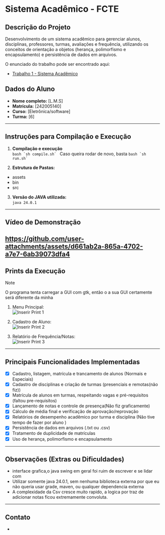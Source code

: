 # Sistema Acadêmico - FCTE

## Descrição do Projeto

Desenvolvimento de um sistema acadêmico para gerenciar alunos, disciplinas, professores, turmas, avaliações e frequência, utilizando os conceitos de orientação a objetos (herança, polimorfismo e encapsulamento) e persistência de dados em arquivos.

O enunciado do trabalho pode ser encontrado aqui:
- [Trabalho 1 - Sistema Acadêmico](https://github.com/lboaventura25/OO-T06_2025.1_UnB_FCTE/blob/main/trabalhos/ep1/README.md)

## Dados do Aluno

- **Nome completo:** [L.M.S]
- **Matrícula:** [242005140]
- **Curso:** [Eletrônica/software]
- **Turma:** [6]

---

## Instruções para Compilação e Execução

1. **Compilação e execução**  
   ```bash `sh compile.sh` ``` Caso queira rodar de novo, basta ```bash `sh run.sh` ```


3. **Estrutura de Pastas:**  
+ assets  
+ bin
+ src
3. **Versão do JAVA utilizada:**  
   `java 24.0.1`

---

## Vídeo de Demonstração
https://github.com/user-attachments/assets/d661ab2a-865a-4702-a7e7-6ab39073dfa4
---

## Prints da Execução
>[!NOTE]
>O programa tenta carregar a GUI com gtk, então o a sua GUI certamente será diferente da minha
1. Menu Principal:  
   ![Inserir Print 1](/assets/menu_principal.png)

2. Cadastro de Aluno:  
   ![Inserir Print 2](/assets/add_aluno_dialogo.png)

3. Relatório de Frequência/Notas:  
   ![Inserir Print 3](caminho/do/print3.png)

---

## Principais Funcionalidades Implementadas

- [x] Cadastro, listagem, matrícula e trancamento de alunos (Normais e Especiais) 
- [x] Cadastro de disciplinas e criação de turmas (presenciais e remotas(não fiz))
- [x] Matrícula de alunos em turmas, respeitando vagas e pré-requisitos (faltou pre-requisitos)
- [x] Lançamento de notas e controle  de presença(Não fiz graficamente) 
- [x] Cálculo de média final e verificação de aprovação/reprovação
- [x] Relatórios de desempenho acadêmico por turma e disciplina (Não tive tempo de fazer por aluno )
- [x] Persistência de dados em arquivos (.txt ou .csv)
- [x] Tratamento de duplicidade de matrículas
- [x] Uso de herança, polimorfismo e encapsulamento

---

## Observações (Extras ou Dificuldades)

- interface grafica,o java swing em geral foi ruim de escrever e se lidar com
- Utilizar somente java 24.0.1, sem nenhuma biblioteca externa por que eu não queria usar grade, maven, ou qualquer dependencia externa
- A complexidade da Csv cresce muito rapido, a logica por traz de adicionar notas ficou extremamente convoluta.
---

## Contato

-
